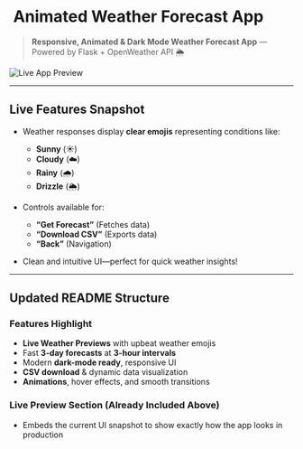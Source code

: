 # ​ Animated Weather Forecast App

> **Responsive, Animated & Dark Mode Weather Forecast App** — Powered by Flask + OpenWeather API 🌦️  

![Live App Preview](https://forecast-d9ft.onrender.com/)  <!-- Live interface embedded as image -->

---

##  Live Features Snapshot

- Weather responses display **clear emojis** representing conditions like:  
  - **Sunny** (☀️)  
  - **Cloudy** (☁️)  
  - **Rainy** (🌧️)  
  - **Drizzle** (🌦️)  

- Controls available for:
  - **“Get Forecast”** (Fetches data)
  - **“Download CSV”** (Exports data)
  - **“Back”** (Navigation)

- Clean and intuitive UI—perfect for quick weather insights!

---

##  Updated README Structure

### Features Highlight 
- **Live Weather Previews** with upbeat weather emojis  
- Fast **3-day forecasts** at **3-hour intervals**  
- Modern **dark-mode ready**, responsive UI  
- **CSV download** & dynamic data visualization  
- **Animations**, hover effects, and smooth transitions  

### Live Preview Section (Already Included Above)
- Embeds the current UI snapshot to show exactly how the app looks in production
